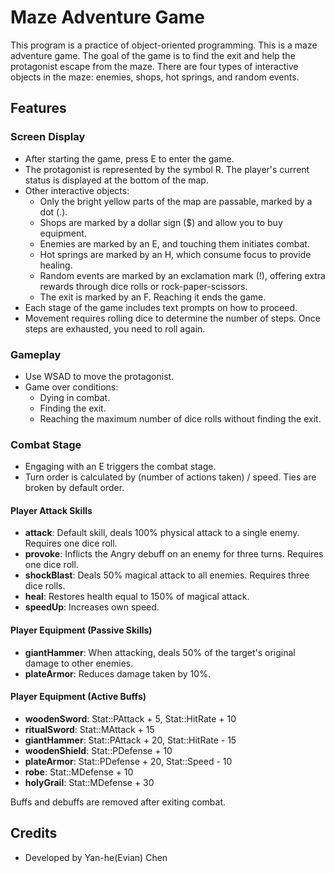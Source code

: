 # Maze Adventure Game

This program is a practice of object-oriented programming.
This is a maze adventure game. The goal of the game is to find the exit and help the protagonist escape from the maze. There are four types of interactive objects in the maze: enemies, shops, hot springs, and random events.

## Features

### Screen Display

- After starting the game, press E to enter the game.
- The protagonist is represented by the symbol R. The player's current status is displayed at the bottom of the map.
- Other interactive objects:
  - Only the bright yellow parts of the map are passable, marked by a dot (.).
  - Shops are marked by a dollar sign ($) and allow you to buy equipment.
  - Enemies are marked by an E, and touching them initiates combat.
  - Hot springs are marked by an H, which consume focus to provide healing.
  - Random events are marked by an exclamation mark (!), offering extra rewards through dice rolls or rock-paper-scissors.
  - The exit is marked by an F. Reaching it ends the game.
- Each stage of the game includes text prompts on how to proceed.
- Movement requires rolling dice to determine the number of steps. Once steps are exhausted, you need to roll again.

### Gameplay

- Use WSAD to move the protagonist.
- Game over conditions:
  - Dying in combat.
  - Finding the exit.
  - Reaching the maximum number of dice rolls without finding the exit.

### Combat Stage

- Engaging with an E triggers the combat stage.
- Turn order is calculated by (number of actions taken) / speed. Ties are broken by default order.

#### Player Attack Skills

- **attack**: Default skill, deals 100% physical attack to a single enemy. Requires one dice roll.
- **provoke**: Inflicts the Angry debuff on an enemy for three turns. Requires one dice roll.
- **shockBlast**: Deals 50% magical attack to all enemies. Requires three dice rolls.
- **heal**: Restores health equal to 150% of magical attack.
- **speedUp**: Increases own speed.

#### Player Equipment (Passive Skills)

- **giantHammer**: When attacking, deals 50% of the target's original damage to other enemies.
- **plateArmor**: Reduces damage taken by 10%.

#### Player Equipment (Active Buffs)

- **woodenSword**: Stat::PAttack + 5, Stat::HitRate + 10
- **ritualSword**: Stat::MAttack + 15
- **giantHammer**: Stat::PAttack + 20, Stat::HitRate - 15
- **woodenShield**: Stat::PDefense + 10
- **plateArmor**: Stat::PDefense + 20, Stat::Speed - 10
- **robe**: Stat::MDefense + 10
- **holyGrail**: Stat::MDefense + 30

Buffs and debuffs are removed after exiting combat.

## Credits

- Developed by Yan-he(Evian) Chen
